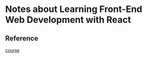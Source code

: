 # Notes about Learning Front-End Web Development with React

## Reference

[course](https://www.coursera.org/learn/front-end-react/home/welcome)